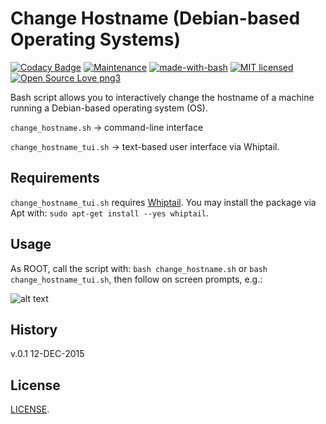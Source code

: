 # Change Hostname (Debian-based Operating Systems)
[![Codacy Badge](https://api.codacy.com/project/badge/Grade/606d03a4dcaf493ebf21a30245c87d83)](https://www.codacy.com/app/marshki/change_hostname_ubuntu?utm_source=github.com&amp;utm_medium=referral&amp;utm_content=marshki/change_hostname_ubuntu&amp;utm_campaign=Badge_Grade)
[![Maintenance](https://img.shields.io/badge/Maintained%3F-yes-green.svg)](https://GitHub.com/Naereen/StrapDown.js/graphs/commit-activity)
[![made-with-bash](https://img.shields.io/badge/Made%20with-Bash-1f425f.svg)](https://www.gnu.org/software/bash/)
[![MIT licensed](https://img.shields.io/badge/license-MIT-blue.svg)](https://raw.githubusercontent.com/hyperium/hyper/master/LICENSE)
[![Open Source Love png3](https://badges.frapsoft.com/os/v3/open-source.png?v=103)](https://github.com/ellerbrock/open-source-badges/)

Bash script allows you to interactively change the hostname of a machine running a Debian-based operating system (OS). 

`change_hostname.sh` &rarr; command-line interface

`change_hostname_tui.sh` &rarr; text-based user interface via Whiptail. 

## Requirements

`change_hostname_tui.sh` requires [Whiptail](https://en.wikibooks.org/wiki/Bash_Shell_Scripting/Whiptail). 
You may install the package via Apt with: `sudo apt-get install --yes whiptail`. 

## Usage 

As ROOT, call the script with: `bash change_hostname.sh` or `bash change_hostname_tui.sh`, then follow on screen prompts, e.g.: 

![alt text](https://github.com/marshki/change_hostname_ubuntu/blob/master/docs/change_hostname_tui.png)

## History

v.0.1 12-DEC-2015

## License 
[LICENSE](https://github.com/marshki/change_hostname_ubuntu/blob/master/LICENSE). 
